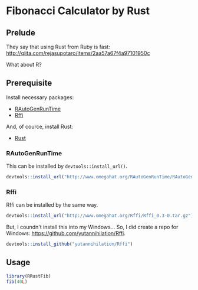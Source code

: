 Fibonacci Calculator by Rust
================================

## Prelude

They say that using Rust from Ruby is fast: http://qiita.com/rejasupotaro/items/2aa57a67f4a97101950c

What about R?

## Prerequisite

Install necessary packages:

* [RAutoGenRunTime](http://www.omegahat.org/RAutoGenRunTime)
* [Rffi](http://www.omegahat.org/Rffi/)

And, of cource, install Rust:

* [Rust](https://www.rust-lang.org/)

### RAutoGenRunTime

This can be installed by `devtools::install_url()`.

```r
devtools::install_url("http://www.omegahat.org/RAutoGenRunTime/RAutoGenRunTime_0.3-1.tar.gz")
```

### Rffi

Rffi can be installed by the same way.

```r
devtools::install_url("http://www.omegahat.org/Rffi/Rffi_0.3-0.tar.gz")
```

But, I coundn't install this into my Windows... So, I did create a repo for Windows: https://github.com/yutannihilation/Rffi.

```r
devtools::install_github("yutannihilation/Rffi")
```

## Usage

```r
library(RRustFib)
fib(40L)
```
